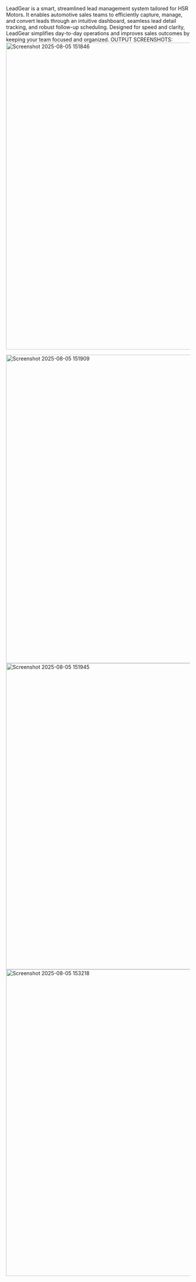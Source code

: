 LeadGear is a smart, streamlined lead management system tailored for HSR Motors. It enables automotive sales teams to efficiently capture, manage, and convert leads through an intuitive dashboard, seamless lead detail tracking, and robust follow-up scheduling. Designed for speed and clarity, LeadGear simplifies day-to-day operations and improves sales outcomes by keeping your team focused and organized.
OUTPUT SCREENSHOTS:
<img width="662" height="839" alt="Screenshot 2025-08-05 151846" src="https://github.com/user-attachments/assets/b68570d5-67f3-4ad1-93a0-938192b9e606" />

<img width="661" height="843" alt="Screenshot 2025-08-05 151909" src="https://github.com/user-attachments/assets/c4b2b18d-e716-4fb7-b79f-7b6832a25bc7" />

<img width="662" height="837" alt="Screenshot 2025-08-05 151945" src="https://github.com/user-attachments/assets/69926741-a6e1-42fe-aa91-01b449989b46" />

<img width="660" height="838" alt="Screenshot 2025-08-05 153218" src="https://github.com/user-attachments/assets/fd43809f-99c3-4518-9ef6-02aa058eb42a" />
